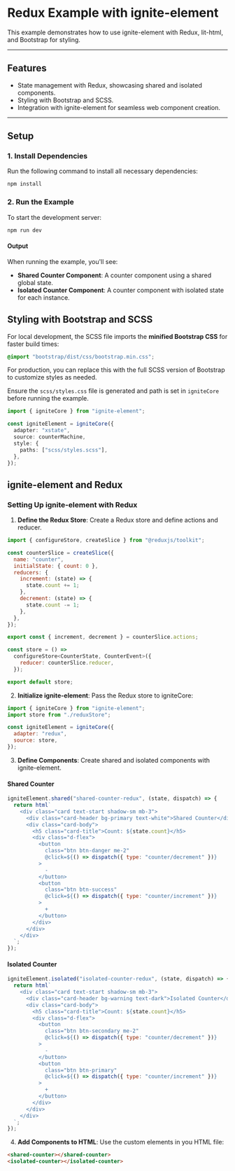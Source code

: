# Redux Example with ignite-element

This example demonstrates how to use ignite-element with Redux, lit-html, and Bootstrap for styling.

---

## Features

- State management with Redux, showcasing shared and isolated components.
- Styling with Bootstrap and SCSS.
- Integration with ignite-element for seamless web component creation.

---

## Setup

### 1. Install Dependencies

Run the following command to install all necessary dependencies:

```bash
npm install
```

### 2. Run the Example

To start the development server:

```bash
npm run dev
```

#### Output

When running the example, you'll see:

- **Shared Counter Component**: A counter component using a shared global state.
- **Isolated Counter Component**: A counter component with isolated state for each instance.

## Styling with Bootstrap and SCSS

For local development, the SCSS file imports the **minified Bootstrap CSS** for faster build times:

```scss
@import "bootstrap/dist/css/bootstrap.min.css";
```

For production, you can replace this with the full SCSS version of Bootstrap to customize styles as needed.

Ensure the `scss/styles.css` file is generated and path is set in `igniteCore` before running the example.

```typescript
import { igniteCore } from "ignite-element";

const igniteElement = igniteCore({
  adapter: "xstate",
  source: counterMachine,
  style: {
    paths: ["scss/styles.scss"],
  },
});
```

## ignite-element and Redux

### Setting Up ignite-element with Redux

1. **Define the Redux Store**: Create a Redux store and define actions and reducer.

```javascript
import { configureStore, createSlice } from "@reduxjs/toolkit";

const counterSlice = createSlice({
  name: "counter",
  initialState: { count: 0 },
  reducers: {
    increment: (state) => {
      state.count += 1;
    },
    decrement: (state) => {
      state.count -= 1;
    },
  },
});

export const { increment, decrement } = counterSlice.actions;

const store = () =>
  configureStore<CounterState, CounterEvent>({
    reducer: counterSlice.reducer,
  });

export default store;
```

2. **Initialize ignite-element**: Pass the Redux store to igniteCore:

```javascript
import { igniteCore } from "ignite-element";
import store from "./reduxStore";

const igniteElement = igniteCore({
  adapter: "redux",
  source: store,
});
```

3. **Define Components**: Create shared and isolated components with ignite-element.

#### Shared Counter

```javascript
igniteElement.shared("shared-counter-redux", (state, dispatch) => {
  return html`
    <div class="card text-start shadow-sm mb-3">
      <div class="card-header bg-primary text-white">Shared Counter</div>
      <div class="card-body">
        <h5 class="card-title">Count: ${state.count}</h5>
        <div class="d-flex">
          <button
            class="btn btn-danger me-2"
            @click=${() => dispatch({ type: "counter/decrement" })}
          >
            -
          </button>
          <button
            class="btn btn-success"
            @click=${() => dispatch({ type: "counter/increment" })}
          >
            +
          </button>
        </div>
      </div>
    </div>
  `;
});
```

#### Isolated Counter

```javascript
igniteElement.isolated("isolated-counter-redux", (state, dispatch) => {
  return html`
    <div class="card text-start shadow-sm mb-3">
      <div class="card-header bg-warning text-dark">Isolated Counter</div>
      <div class="card-body">
        <h5 class="card-title">Count: ${state.count}</h5>
        <div class="d-flex">
          <button
            class="btn btn-secondary me-2"
            @click=${() => dispatch({ type: "counter/decrement" })}
          >
            -
          </button>
          <button
            class="btn btn-primary"
            @click=${() => dispatch({ type: "counter/increment" })}
          >
            +
          </button>
        </div>
      </div>
    </div>
  `;
});
```

4. **Add Components to HTML**: Use the custom elements in you HTML file:

```html
<shared-counter></shared-counter>
<isolated-counter></isolated-counter>
```
